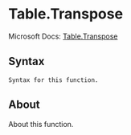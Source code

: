 ---
---

# Table.Transpose

Microsoft Docs: [Table.Transpose](https://docs.microsoft.com/en-us/powerquery-m/table-transpose)

## Syntax

```powerquery-m
Syntax for this function.
```

## About

About this function.

